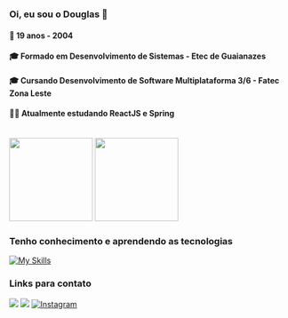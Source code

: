 ### Oi, eu sou o Douglas 🙂

<h4>📅 19 anos - 2004</h4>
<h4>🎓 Formado em Desenvolvimento de Sistemas - Etec de Guaianazes</h4>
<h4>🎓 Cursando Desenvolvimento de Software Multiplataforma 3/6 - Fatec Zona Leste</h4>
<h4>👨‍💻 Atualmente estudando ReactJS e Spring</h4>

<br>

<div align="start">
   <img height="150em" src="https://github-readme-stats.vercel.app/api?username=DouglasDans&show_icons=true&theme=tokyonight"> 
   <img height="150em" src="https://github-readme-stats.vercel.app/api/top-langs/?username=anuraghazra&layout=compact&theme=tokyonight">
</div>


<h3>Tenho conhecimento e aprendendo as tecnologias</h3>

[![My Skills](https://skillicons.dev/icons?i=js,ts,react,nextjs,java,spring,git,figma,mysql)](https://skillicons.dev)
 
<h3>Links para contato</h3> 

<a href="https://www.linkedin.com/in/douglasdans/"><img src="https://img.shields.io/badge/LinkedIn-0077B5?style=for-the-badge&logo=linkedin&logoColor=white"></a>
<a target="_blank" href="https://discord.com/users/684092812312313927"><img src="https://img.shields.io/badge/Discord-5865F2?style=for-the-badge&logo=discord&logoColor=white"></a>
<a target="_blank" href="https://www.instagram.com/douglas.dans/">![Instagram](https://img.shields.io/badge/Instagram-%23E4405F.svg?style=for-the-badge&logo=Instagram&logoColor=white)</a>

<!--
**DouglasDans/DouglasDans** is a ✨ _special_ ✨ repository because its `README.md` (this file) appears on your GitHub profile.

Here are some ideas to get you started:

- 🔭 I’m currently working on ...
- 🌱 I’m currently learning ...
- 👯 I’m looking to collaborate on ...
- 🤔 I’m looking for help with ...
- 💬 Ask me about ...
- 📫 How to reach me: ...
- 😄 Pronouns: ...
- ⚡ Fun fact: ...
-->
